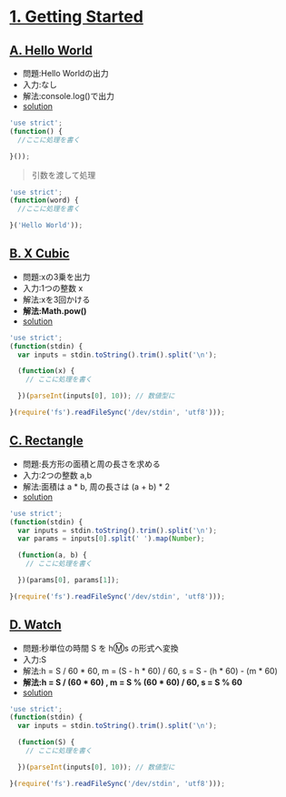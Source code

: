 # [1. Getting Started](https://onlinejudge.u-aizu.ac.jp/courses/lesson/2/ITP1/1)

## [A. Hello World](https://onlinejudge.u-aizu.ac.jp/courses/lesson/2/ITP1/1/ITP1_1_A)

- 問題:Hello Worldの出力
- 入力:なし
- 解法:console.log()で出力
- [solution](https://onlinejudge.u-aizu.ac.jp/solutions/problem/ITP1_1_A)

```js
'use strict';
(function() {
  //ここに処理を書く

}()); 
```

> 引数を渡して処理

```js
'use strict';
(function(word) {
  //ここに処理を書く

}('Hello World')); 
```

## [B. X Cubic](https://onlinejudge.u-aizu.ac.jp/courses/lesson/2/ITP1/1/ITP1_1_B)

- 問題:xの3乗を出力
- 入力:1つの整数 x 
- 解法:xを3回かける
- **解法:Math.pow()**
- [solution](https://onlinejudge.u-aizu.ac.jp/solutions/problem/ITP1_1_B)

```js
'use strict';
(function(stdin) {
  var inputs = stdin.toString().trim().split('\n');

  (function(x) {
    // ここに処理を書く

  })(parseInt(inputs[0], 10)); // 数値型に

}(require('fs').readFileSync('/dev/stdin', 'utf8')));
```

## [C. Rectangle](https://onlinejudge.u-aizu.ac.jp/courses/lesson/2/ITP1/1/ITP1_1_C)

- 問題:長方形の面積と周の長さを求める
- 入力:2つの整数 a,b
- 解法:面積は a * b, 周の長さは (a + b) * 2
- [solution](https://onlinejudge.u-aizu.ac.jp/solutions/problem/ITP1_1_C)


```js
'use strict';
(function(stdin) {
  var inputs = stdin.toString().trim().split('\n');
  var params = inputs[0].split(' ').map(Number);

  (function(a, b) {
    // ここに処理を書く

  })(params[0], params[1]);

}(require('fs').readFileSync('/dev/stdin', 'utf8')));
```

## [D. Watch](https://onlinejudge.u-aizu.ac.jp/courses/lesson/2/ITP1/1/ITP1_1_D)

- 問題:秒単位の時間 S を h:m:s の形式へ変換
- 入力:S
- 解法:h = S / 60 * 60, m = (S - h * 60) / 60, s = S - (h * 60) - (m * 60) 
- **解法:h = S / (60 * 60) , m = S % (60 * 60) / 60, s = S % 60**
- [solution](https://onlinejudge.u-aizu.ac.jp/solutions/problem/ITP1_1_D)

```js
'use strict';
(function(stdin) {
  var inputs = stdin.toString().trim().split('\n');

  (function(S) {
    // ここに処理を書く

  })(parseInt(inputs[0], 10)); // 数値型に

}(require('fs').readFileSync('/dev/stdin', 'utf8')));
```